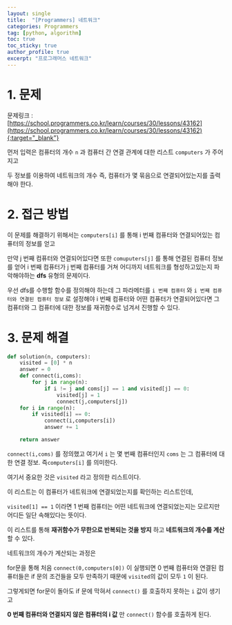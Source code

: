```yaml
---
layout: single
title:  "[Programmers] 네트워크"
categories: Programmers
tag: [python, algorithm]
toc: true
toc_sticky: true
author_profile: true
excerpt: "프로그래머스 네트워크"
---
```


# 1. 문제
문제링크 : [https://school.programmers.co.kr/learn/courses/30/lessons/43162](https://school.programmers.co.kr/learn/courses/30/lessons/43162){:target="_blank"}

먼저 입력은 컴퓨터의 개수 `n` 과 컴퓨터 간 연결 관계에 대한 리스트 `computers` 가 주어지고 

두 정보를 이용하여 네트워크의 개수 즉, 컴퓨터가 몇 묶음으로 연결되어있는지를 출력해야 한다. 

# 2. 접근 방법

이 문제를 해결하기 위해서는 `computers[i]` 를 통해 i 번째 컴퓨터와 연결되어있는 컴퓨터의 정보를 얻고 

만약 j 번째 컴퓨터와 연결되어있다면 또한 `comuputers[j]` 를 통해 연결된 컴퓨터 정보를 얻어 i 번째 컴퓨터가 j 번째 컴퓨터를 거쳐 어디까지 네트워크를 형성하고있는지 파악해야하는 **dfs** 유형의 문제이다.

우선 dfs를 수행할 함수를 정의해야 하는데 그 파라메터를 `i 번째 컴퓨터` 와 `i 번째 컴퓨터와 연결된 컴퓨터 정보` 로 설정해야 i 번째 컴퓨터와 어떤 컴퓨터가 연결되어있다면 그 컴퓨터와 그 컴퓨터에 대한 정보를 재귀함수로 넘겨서 진행할 수 있다.

# 3. 문제 해결

```python
def solution(n, computers):
    visited = [0] * n
    answer = 0
    def connect(i,coms):
        for j in range(n):
            if i != j and coms[j] == 1 and visited[j] == 0:
                visited[j] = 1
                connect(j,computers[j])             
    for i in range(n):
        if visited[i] == 0:
            connect(i,computers[i])
            answer += 1

    return answer
```
`connect(i,coms)` 를 정의했고 여기서 `i` 는 몇 번째 컴퓨터인지 `coms` 는 그 컴퓨터에 대한 연결 정보. 즉`computers[i]` 를 의미한다.

여기서 중요한 것은 `visited` 라고 정의한 리스트이다. 

이 리스트는 이 컴퓨터가 네트워크에 연결되었는지를 확인하는 리스트인데,

`visited[1] == 1` 이라면 1 번째 컴퓨터는 어떤 네트워크에 연결되었는지는 모르지만 어디든 일단 속해있다는 뜻이다.

이 리스트를 통해 **재귀함수가 무한으로 반복되는 것을 방지** 하고 **네트워크의 개수를 계산** 할 수 있다.

네트워크의 개수가 계산되는 과정은  

for문을 통해 처음 `connect(0,computers[0])` 이 실행되면 0 번째 컴퓨터와 연결된 컴퓨터들은 if 문의 조건들을 모두 만족하기 때문에 `visited`의 값이 모두 `1` 이 된다.

그렇게되면 for문이 돌아도 if 문에 막혀서 `connect()` 를 호출하지 못하는 `i` 값이 생기고

**0 번째 컴퓨터와 연결되지 않은 컴퓨터의 i 값** 만  `connect()` 함수를 호출하게 된다.
